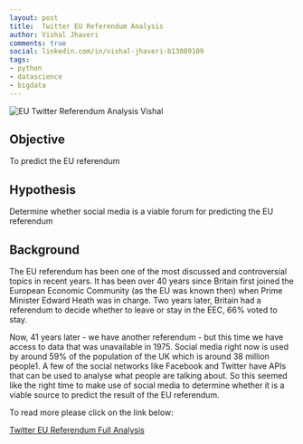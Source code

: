 ```yaml
--- 
layout: post 
title:  Twitter EU Referendum Analysis
author: Vishal Jhaveri
comments: true 
social: linkedin.com/in/vishal-jhaveri-b13089109
tags: 
- python 
- datascience
- bigdata 
---
```


![EU Twitter Referendum Analysis Vishal](https://www.lewisgavin.co.uk/images/vish_eu.jpg)

## Objective

To predict the EU referendum

## Hypothesis 

Determine whether social media is a viable forum for predicting the EU referendum

## Background

The EU referendum has been one of the most discussed and controversial topics in recent years. It has been over 40 years since Britain first joined the European Economic Community (as the EU was known then) when Prime Minister Edward Heath was in charge. Two years later, Britain had a referendum to decide whether to leave or stay in the EEC, 66% voted to stay.

Now, 41 years later - we have another referendum - but this time we have access to data that was unavailable in 1975. Social media right now is used by around 59% of the population of the UK which is around 38 million people1. A few of the social networks like Facebook and Twitter have APIs that can be used to analyse what people are talking about. So this seemed like the right time to make use of social media to determine whether it is a viable source to predict the result of the EU referendum.

To read more please click on the link below:

[Twitter EU Referendum Full Analysis](http://www.capgemini.com/blog/insights-data-blog/2016/09/twitter-eu-referendum-analysis-by-vishal-jhaveri)

